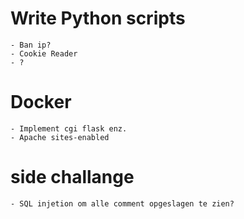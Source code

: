 # Write Python scripts
    - Ban ip?
    - Cookie Reader
    - ?
    
# Docker
    - Implement cgi flask enz.
    - Apache sites-enabled

# side challange 
    - SQL injetion om alle comment opgeslagen te zien?
